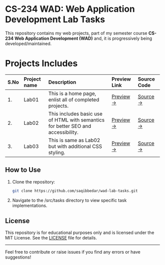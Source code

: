 # CS-234 WAD: Web Application Development Lab Tasks

This repository contains my web projects, part of my semester course **CS-234 Web Application Development (WAD)** and, it is progressively being developed/maintained.

# Projects Includes

| S.No | Project name | Description | Preview Link | Source Code |
|:-- | :-- | :-- | :-- | :-- |
| 1. | Lab01 | This is a home page, enlist all of completed projects. | [Preview →](https://saqibbedar.github.io/wad-lab-tasks/) | [Source →](./index.html) |
| 2. | Lab02 | This includes basic use of HTML with semantics for better SEO and accessibility. | [Preview →](https://saqibbedar.github.io/wad-lab-tasks/src/tasks/Lab02/index.html) | [Source →](./src/tasks/Lab02/) |
| 3. | Lab03 | This is same as Lab02 but with additional CSS styling. | [Preview →](https://saqibbedar.github.io/wad-lab-tasks/src/tasks/Lab03/index.html) | [Source →](./src/tasks/Lab03/) |


## How to Use

1. Clone the repository:
    ```bash
    git clone https://github.com/saqibbedar/wad-lab-tasks.git
    ```
2. Navigate to the /src/tasks directory to view specific task implementations.

## License

This repository is for educational purposes only and is licensed under the MIT License. See the [LICENSE](LICENSE) file for details.

---


Feel free to contribute or raise issues if you find any errors or have suggestions!
